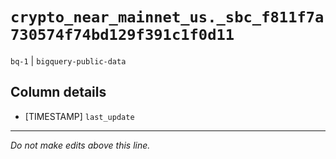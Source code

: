 # `crypto_near_mainnet_us._sbc_f811f7a730574f74bd129f391c1f0d11`
`bq-1` | `bigquery-public-data`

## Column details
* [TIMESTAMP] `last_update`

-------------------------------------------------------------------------------
*Do not make edits above this line.*
